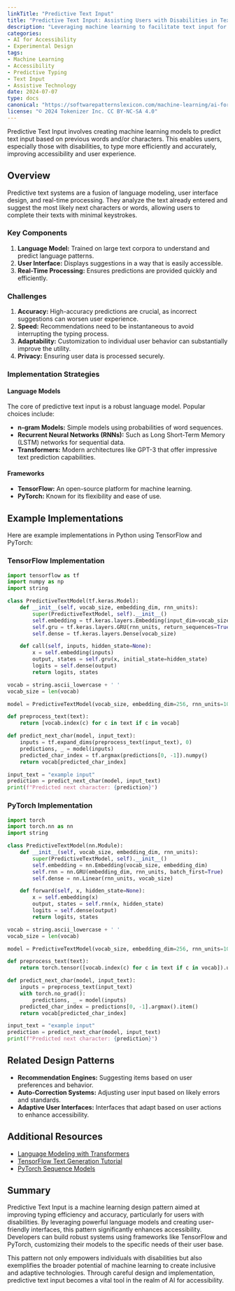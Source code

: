 ```yaml
---
linkTitle: "Predictive Text Input"
title: "Predictive Text Input: Assisting Users with Disabilities in Text Input through Predictive Typing"
description: "Leveraging machine learning to facilitate text input for users with disabilities through predictive typing, enhancing accessibility and user experience."
categories:
- AI for Accessibility
- Experimental Design
tags:
- Machine Learning
- Accessibility
- Predictive Typing
- Text Input
- Assistive Technology
date: 2024-07-07
type: docs
canonical: "https://softwarepatternslexicon.com/machine-learning/ai-for-accessibility/experimental-design/predictive-text-input"
license: "© 2024 Tokenizer Inc. CC BY-NC-SA 4.0"
---
```



Predictive Text Input involves creating machine learning models to predict text input based on previous words and/or characters. This enables users, especially those with disabilities, to type more efficiently and accurately, improving accessibility and user experience.

## Overview

Predictive text systems are a fusion of language modeling, user interface design, and real-time processing. They analyze the text already entered and suggest the most likely next characters or words, allowing users to complete their texts with minimal keystrokes.

### Key Components

1. **Language Model:** Trained on large text corpora to understand and predict language patterns.
2. **User Interface:** Displays suggestions in a way that is easily accessible.
3. **Real-Time Processing:** Ensures predictions are provided quickly and efficiently.

### Challenges

1. **Accuracy:** High-accuracy predictions are crucial, as incorrect suggestions can worsen user experience.
2. **Speed:** Recommendations need to be instantaneous to avoid interrupting the typing process.
3. **Adaptability:** Customization to individual user behavior can substantially improve the utility.
4. **Privacy:** Ensuring user data is processed securely.

### Implementation Strategies

#### Language Models

The core of predictive text input is a robust language model. Popular choices include:

- **n-gram Models:** Simple models using probabilities of word sequences.
- **Recurrent Neural Networks (RNNs):** Such as Long Short-Term Memory (LSTM) networks for sequential data.
- **Transformers:** Modern architectures like GPT-3 that offer impressive text prediction capabilities.

#### Frameworks

- **TensorFlow:** An open-source platform for machine learning.
- **PyTorch:** Known for its flexibility and ease of use.

## Example Implementations

Here are example implementations in Python using TensorFlow and PyTorch:

### TensorFlow Implementation

```python
import tensorflow as tf
import numpy as np
import string

class PredictiveTextModel(tf.keras.Model):
    def __init__(self, vocab_size, embedding_dim, rnn_units):
        super(PredictiveTextModel, self).__init__()
        self.embedding = tf.keras.layers.Embedding(input_dim=vocab_size, output_dim=embedding_dim)
        self.gru = tf.keras.layers.GRU(rnn_units, return_sequences=True, return_state=True)
        self.dense = tf.keras.layers.Dense(vocab_size)

    def call(self, inputs, hidden_state=None):
        x = self.embedding(inputs)
        output, states = self.gru(x, initial_state=hidden_state)
        logits = self.dense(output)
        return logits, states

vocab = string.ascii_lowercase + ' '
vocab_size = len(vocab)

model = PredictiveTextModel(vocab_size, embedding_dim=256, rnn_units=1024)

def preprocess_text(text):
    return [vocab.index(c) for c in text if c in vocab]

def predict_next_char(model, input_text):
    inputs = tf.expand_dims(preprocess_text(input_text), 0)
    predictions, _ = model(inputs)
    predicted_char_index = tf.argmax(predictions[0, -1]).numpy()
    return vocab[predicted_char_index]

input_text = "example input"
prediction = predict_next_char(model, input_text)
print(f"Predicted next character: {prediction}")
```

### PyTorch Implementation

```python
import torch
import torch.nn as nn
import string

class PredictiveTextModel(nn.Module):
    def __init__(self, vocab_size, embedding_dim, rnn_units):
        super(PredictiveTextModel, self).__init__()
        self.embedding = nn.Embedding(vocab_size, embedding_dim)
        self.rnn = nn.GRU(embedding_dim, rnn_units, batch_first=True)
        self.dense = nn.Linear(rnn_units, vocab_size)

    def forward(self, x, hidden_state=None):
        x = self.embedding(x)
        output, states = self.rnn(x, hidden_state)
        logits = self.dense(output)
        return logits, states

vocab = string.ascii_lowercase + ' '
vocab_size = len(vocab)

model = PredictiveTextModel(vocab_size, embedding_dim=256, rnn_units=1024)

def preprocess_text(text):
    return torch.tensor([vocab.index(c) for c in text if c in vocab]).unsqueeze(0)

def predict_next_char(model, input_text):
    inputs = preprocess_text(input_text)
    with torch.no_grad():
        predictions, _ = model(inputs)
    predicted_char_index = predictions[0, -1].argmax().item()
    return vocab[predicted_char_index]

input_text = "example input"
prediction = predict_next_char(model, input_text)
print(f"Predicted next character: {prediction}")
```

## Related Design Patterns

- **Recommendation Engines:** Suggesting items based on user preferences and behavior.
- **Auto-Correction Systems:** Adjusting user input based on likely errors and standards.
- **Adaptive User Interfaces:** Interfaces that adapt based on user actions to enhance accessibility.

## Additional Resources

- [Language Modeling with Transformers](https://huggingface.co/transformers/)
- [TensorFlow Text Generation Tutorial](https://www.tensorflow.org/tutorials/text/text_generation)
- [PyTorch Sequence Models](https://pytorch.org/tutorials/intermediate/seq2seq_translation_tutorial.html)

## Summary

Predictive Text Input is a machine learning design pattern aimed at improving typing efficiency and accuracy, particularly for users with disabilities. By leveraging powerful language models and creating user-friendly interfaces, this pattern significantly enhances accessibility. Developers can build robust systems using frameworks like TensorFlow and PyTorch, customizing their models to the specific needs of their user base.

This pattern not only empowers individuals with disabilities but also exemplifies the broader potential of machine learning to create inclusive and adaptive technologies. Through careful design and implementation, predictive text input becomes a vital tool in the realm of AI for accessibility.
